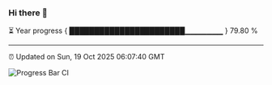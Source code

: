 ### Hi there 👋

⏳ Year progress { ███████████████████████▁▁▁▁▁▁▁ } 79.80 %

---

⏰ Updated on Sun, 19 Oct 2025 06:07:40 GMT

![Progress Bar CI](https://github.com/liununu/liununu/workflows/Progress%20Bar%20CI/badge.svg)
